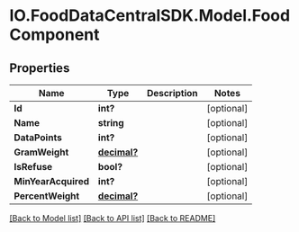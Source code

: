 # IO.FoodDataCentralSDK.Model.FoodComponent
## Properties

Name | Type | Description | Notes
------------ | ------------- | ------------- | -------------
**Id** | **int?** |  | [optional] 
**Name** | **string** |  | [optional] 
**DataPoints** | **int?** |  | [optional] 
**GramWeight** | [**decimal?**](BigDecimal.md) |  | [optional] 
**IsRefuse** | **bool?** |  | [optional] 
**MinYearAcquired** | **int?** |  | [optional] 
**PercentWeight** | [**decimal?**](BigDecimal.md) |  | [optional] 

[[Back to Model list]](../README.md#documentation-for-models) [[Back to API list]](../README.md#documentation-for-api-endpoints) [[Back to README]](../README.md)

